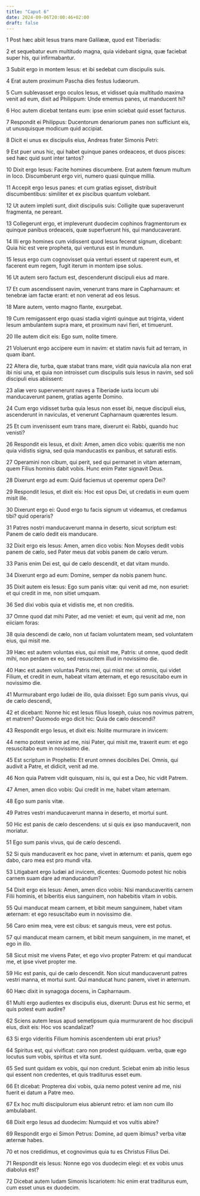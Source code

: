 ```yaml
---
title: "Caput 6"
date: 2024-09-06T20:00:46+02:00
draft: false
---
```



1 Post hæc abiit Iesus trans mare Galilææ, quod est Tiberiadis:

2 et sequebatur eum multitudo magna, quia videbant signa, quæ faciebat super his, qui infirmabantur.

3 Subiit ergo in montem Iesus: et ibi sedebat cum discipulis suis.

4 Erat autem proximum Pascha dies festus Iudæorum.

5 Cum sublevasset ergo oculos Iesus, et vidisset quia multitudo maxima venit ad eum, dixit ad Philippum: Unde ememus panes, ut manducent hi?

6 Hoc autem dicebat tentans eum: ipse enim sciebat quid esset facturus.

7 Respondit ei Philippus: Ducentorum denariorum panes non sufficiunt eis, ut unusquisque modicum quid accipiat.

8 Dicit ei unus ex discipulis eius, Andreas frater Simonis Petri:

9 Est puer unus hic, qui habet quinque panes ordeaceos, et duos pisces: sed hæc quid sunt inter tantos?

10 Dixit ergo Iesus: Facite homines discumbere. Erat autem fœnum multum in loco. Discumberunt ergo viri, numero quasi quinque millia.

11 Accepit ergo Iesus panes: et cum gratias egisset, distribuit discumbentibus: similiter et ex piscibus quantum volebant.

12 Ut autem impleti sunt, dixit discipulis suis: Colligite quæ superaverunt fragmenta, ne pereant.

13 Collegerunt ergo, et impleverunt duodecim cophinos fragmentorum ex quinque panibus ordeaceis, quæ superfuerunt his, qui manducaverant.

14 Illi ergo homines cum vidissent quod Iesus fecerat signum, dicebant: Quia hic est vere propheta, qui venturus est in mundum.

15 Iesus ergo cum cognovisset quia venturi essent ut raperent eum, et facerent eum regem, fugit iterum in montem ipse solus.

16 Ut autem sero factum est, descenderunt discipuli eius ad mare.

17 Et cum ascendissent navim, venerunt trans mare in Capharnaum: et tenebræ iam factæ erant: et non venerat ad eos Iesus.

18 Mare autem, vento magno flante, exurgebat.

19 Cum remigassent ergo quasi stadia viginti quinque aut triginta, vident Iesum ambulantem supra mare, et proximum navi fieri, et timuerunt.

20 Ille autem dicit eis: Ego sum, nolite timere.

21 Voluerunt ergo accipere eum in navim: et statim navis fuit ad terram, in quam ibant.

22 Altera die, turba, quæ stabat trans mare, vidit quia navicula alia non erat ibi nisi una, et quia non introisset cum discipulis suis Iesus in navim, sed soli discipuli eius abiissent:

23 aliæ vero supervenerunt naves a Tiberiade iuxta locum ubi manducaverunt panem, gratias agente Domino.

24 Cum ergo vidisset turba quia Iesus non esset ibi, neque discipuli eius, ascenderunt in naviculas, et venerunt Capharnaum quærentes Iesum.

25 Et cum invenissent eum trans mare, dixerunt ei: Rabbi, quando huc venisti?

26 Respondit eis Iesus, et dixit: Amen, amen dico vobis: quæritis me non quia vidistis signa, sed quia manducastis ex panibus, et saturati estis.

27 Operamini non cibum, qui perit, sed qui permanet in vitam æternam, quem Filius hominis dabit vobis. Hunc enim Pater signavit Deus.

28 Dixerunt ergo ad eum: Quid faciemus ut operemur opera Dei?

29 Respondit Iesus, et dixit eis: Hoc est opus Dei, ut credatis in eum quem misit ille.

30 Dixerunt ergo ei: Quod ergo tu facis signum ut videamus, et credamus tibi? quid operaris?

31 Patres nostri manducaverunt manna in deserto, sicut scriptum est: Panem de cælo dedit eis manducare.

32 Dixit ergo eis Iesus: Amen, amen dico vobis: Non Moyses dedit vobis panem de cælo, sed Pater meus dat vobis panem de cælo verum.

33 Panis enim Dei est, qui de cælo descendit, et dat vitam mundo.

34 Dixerunt ergo ad eum: Domine, semper da nobis panem hunc.

35 Dixit autem eis Iesus: Ego sum panis vitæ: qui venit ad me, non esuriet: et qui credit in me, non sitiet umquam.

36 Sed dixi vobis quia et vidistis me, et non creditis.

37 Omne quod dat mihi Pater, ad me veniet: et eum, qui venit ad me, non eiiciam foras:

38 quia descendi de cælo, non ut faciam voluntatem meam, sed voluntatem eius, qui misit me.

39 Hæc est autem voluntas eius, qui misit me, Patris: ut omne, quod dedit mihi, non perdam ex eo, sed resuscitem illud in novissimo die.

40 Hæc est autem voluntas Patris mei, qui misit me: ut omnis, qui videt Filium, et credit in eum, habeat vitam æternam, et ego resuscitabo eum in novissimo die.

41 Murmurabant ergo Iudæi de illo, quia dixisset: Ego sum panis vivus, qui de cælo descendi,

42 et dicebant: Nonne hic est Iesus filius Ioseph, cuius nos novimus patrem, et matrem? Quomodo ergo dicit hic: Quia de cælo descendi?

43 Respondit ergo Iesus, et dixit eis: Nolite murmurare in invicem:

44 nemo potest venire ad me, nisi Pater, qui misit me, traxerit eum: et ego resuscitabo eum in novissimo die.

45 Est scriptum in Prophetis: Et erunt omnes docibiles Dei. Omnis, qui audivit a Patre, et didicit, venit ad me.

46 Non quia Patrem vidit quisquam, nisi is, qui est a Deo, hic vidit Patrem.

47 Amen, amen dico vobis: Qui credit in me, habet vitam æternam.

48 Ego sum panis vitæ.

49 Patres vestri manducaverunt manna in deserto, et mortui sunt.

50 Hic est panis de cælo descendens: ut si quis ex ipso manducaverit, non moriatur.

51 Ego sum panis vivus, qui de cælo descendi.

52 Si quis manducaverit ex hoc pane, vivet in æternum: et panis, quem ego dabo, caro mea est pro mundi vita.

53 Litigabant ergo Iudæi ad invicem, dicentes: Quomodo potest hic nobis carnem suam dare ad manducandum?

54 Dixit ergo eis Iesus: Amen, amen dico vobis: Nisi manducaveritis carnem Filii hominis, et biberitis eius sanguinem, non habebitis vitam in vobis.

55 Qui manducat meam carnem, et bibit meum sanguinem, habet vitam æternam: et ego resuscitabo eum in novissimo die.

56 Caro enim mea, vere est cibus: et sanguis meus, vere est potus.

57 qui manducat meam carnem, et bibit meum sanguinem, in me manet, et ego in illo.

58 Sicut misit me vivens Pater, et ego vivo propter Patrem: et qui manducat me, et ipse vivet propter me.

59 Hic est panis, qui de cælo descendit. Non sicut manducaverunt patres vestri manna, et mortui sunt. Qui manducat hunc panem, vivet in æternum.

60 Hæc dixit in synagoga docens, in Capharnaum.

61 Multi ergo audientes ex discipulis eius, dixerunt: Durus est hic sermo, et quis potest eum audire?

62 Sciens autem Iesus apud semetipsum quia murmurarent de hoc discipuli eius, dixit eis: Hoc vos scandalizat?

63 Si ergo videritis Filium hominis ascendentem ubi erat prius?

64 Spiritus est, qui vivificat: caro non prodest quidquam. verba, quæ ego locutus sum vobis, spiritus et vita sunt.

65 Sed sunt quidam ex vobis, qui non credunt. Sciebat enim ab initio Iesus qui essent non credentes, et quis traditurus esset eum.

66 Et dicebat: Propterea dixi vobis, quia nemo potest venire ad me, nisi fuerit ei datum a Patre meo.

67 Ex hoc multi discipulorum eius abierunt retro: et iam non cum illo ambulabant.

68 Dixit ergo Iesus ad duodecim: Numquid et vos vultis abire?

69 Respondit ergo ei Simon Petrus: Domine, ad quem ibimus? verba vitæ æternæ habes.

70 et nos credidimus, et cognovimus quia tu es Christus Filius Dei.

71 Respondit eis Iesus: Nonne ego vos duodecim elegi: et ex vobis unus diabolus est?

72 Dicebat autem Iudam Simonis Iscariotem: hic enim erat traditurus eum, cum esset unus ex duodecim.

